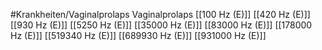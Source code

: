 #Krankheiten/Vaginalprolaps
Vaginalprolaps
[[100 Hz (E)]]
[[420 Hz (E)]]
[[930 Hz (E)]]
[[5250 Hz (E)]]
[[35000 Hz (E)]]
[[83000 Hz (E)]]
[[178000 Hz (E)]]
[[519340 Hz (E)]]
[[689930 Hz (E)]]
[[931000 Hz (E)]]